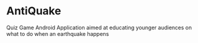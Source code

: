 # AntiQuake
Quiz Game Android Application aimed at educating younger audiences on what to do when an earthquake happens
